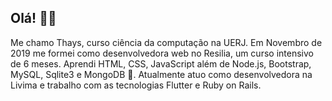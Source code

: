 ## Olá! 👋🌺
Me chamo Thays, curso ciência da computação na UERJ.   Em Novembro de 2019 me formei como desenvolvedora web no Resilia, um curso intensivo de 6 meses. Aprendi HTML, CSS, JavaScript além de Node.js, Bootstrap, MySQL, Sqlite3 e MongoDB 🐣. Atualmente atuo como desenvolvedora na Livima e trabalho com as tecnologias Flutter e Ruby on Rails.

